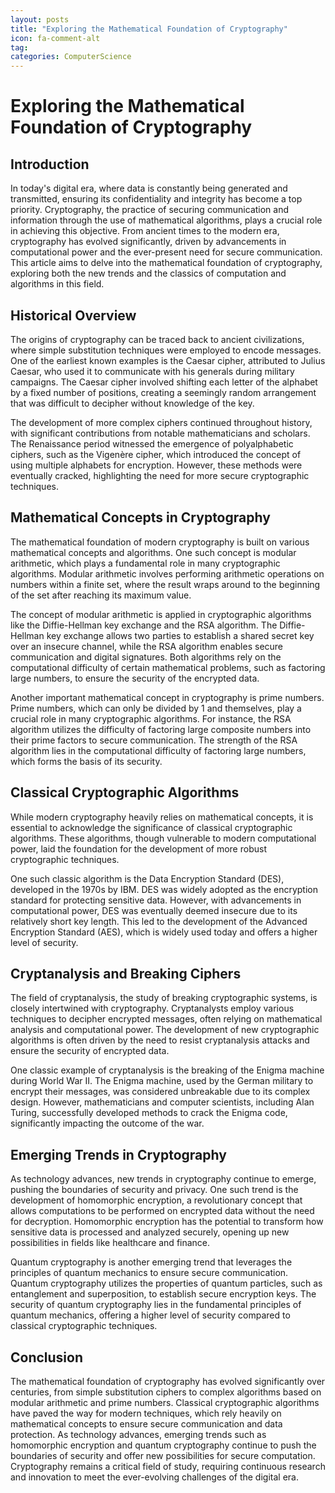 ```yaml
---
layout: posts
title: "Exploring the Mathematical Foundation of Cryptography"
icon: fa-comment-alt
tag:      
categories: ComputerScience
---
```



# Exploring the Mathematical Foundation of Cryptography

## Introduction

In today's digital era, where data is constantly being generated and transmitted, ensuring its confidentiality and integrity has become a top priority. Cryptography, the practice of securing communication and information through the use of mathematical algorithms, plays a crucial role in achieving this objective. From ancient times to the modern era, cryptography has evolved significantly, driven by advancements in computational power and the ever-present need for secure communication. This article aims to delve into the mathematical foundation of cryptography, exploring both the new trends and the classics of computation and algorithms in this field.

## Historical Overview

The origins of cryptography can be traced back to ancient civilizations, where simple substitution techniques were employed to encode messages. One of the earliest known examples is the Caesar cipher, attributed to Julius Caesar, who used it to communicate with his generals during military campaigns. The Caesar cipher involved shifting each letter of the alphabet by a fixed number of positions, creating a seemingly random arrangement that was difficult to decipher without knowledge of the key.

The development of more complex ciphers continued throughout history, with significant contributions from notable mathematicians and scholars. The Renaissance period witnessed the emergence of polyalphabetic ciphers, such as the Vigenère cipher, which introduced the concept of using multiple alphabets for encryption. However, these methods were eventually cracked, highlighting the need for more secure cryptographic techniques.

## Mathematical Concepts in Cryptography

The mathematical foundation of modern cryptography is built on various mathematical concepts and algorithms. One such concept is modular arithmetic, which plays a fundamental role in many cryptographic algorithms. Modular arithmetic involves performing arithmetic operations on numbers within a finite set, where the result wraps around to the beginning of the set after reaching its maximum value.

The concept of modular arithmetic is applied in cryptographic algorithms like the Diffie-Hellman key exchange and the RSA algorithm. The Diffie-Hellman key exchange allows two parties to establish a shared secret key over an insecure channel, while the RSA algorithm enables secure communication and digital signatures. Both algorithms rely on the computational difficulty of certain mathematical problems, such as factoring large numbers, to ensure the security of the encrypted data.

Another important mathematical concept in cryptography is prime numbers. Prime numbers, which can only be divided by 1 and themselves, play a crucial role in many cryptographic algorithms. For instance, the RSA algorithm utilizes the difficulty of factoring large composite numbers into their prime factors to secure communication. The strength of the RSA algorithm lies in the computational difficulty of factoring large numbers, which forms the basis of its security.

## Classical Cryptographic Algorithms

While modern cryptography heavily relies on mathematical concepts, it is essential to acknowledge the significance of classical cryptographic algorithms. These algorithms, though vulnerable to modern computational power, laid the foundation for the development of more robust cryptographic techniques.

One such classic algorithm is the Data Encryption Standard (DES), developed in the 1970s by IBM. DES was widely adopted as the encryption standard for protecting sensitive data. However, with advancements in computational power, DES was eventually deemed insecure due to its relatively short key length. This led to the development of the Advanced Encryption Standard (AES), which is widely used today and offers a higher level of security.

## Cryptanalysis and Breaking Ciphers

The field of cryptanalysis, the study of breaking cryptographic systems, is closely intertwined with cryptography. Cryptanalysts employ various techniques to decipher encrypted messages, often relying on mathematical analysis and computational power. The development of new cryptographic algorithms is often driven by the need to resist cryptanalysis attacks and ensure the security of encrypted data.

One classic example of cryptanalysis is the breaking of the Enigma machine during World War II. The Enigma machine, used by the German military to encrypt their messages, was considered unbreakable due to its complex design. However, mathematicians and computer scientists, including Alan Turing, successfully developed methods to crack the Enigma code, significantly impacting the outcome of the war.

## Emerging Trends in Cryptography

As technology advances, new trends in cryptography continue to emerge, pushing the boundaries of security and privacy. One such trend is the development of homomorphic encryption, a revolutionary concept that allows computations to be performed on encrypted data without the need for decryption. Homomorphic encryption has the potential to transform how sensitive data is processed and analyzed securely, opening up new possibilities in fields like healthcare and finance.

Quantum cryptography is another emerging trend that leverages the principles of quantum mechanics to ensure secure communication. Quantum cryptography utilizes the properties of quantum particles, such as entanglement and superposition, to establish secure encryption keys. The security of quantum cryptography lies in the fundamental principles of quantum mechanics, offering a higher level of security compared to classical cryptographic techniques.

## Conclusion

The mathematical foundation of cryptography has evolved significantly over centuries, from simple substitution ciphers to complex algorithms based on modular arithmetic and prime numbers. Classical cryptographic algorithms have paved the way for modern techniques, which rely heavily on mathematical concepts to ensure secure communication and data protection. As technology advances, emerging trends such as homomorphic encryption and quantum cryptography continue to push the boundaries of security and offer new possibilities for secure computation. Cryptography remains a critical field of study, requiring continuous research and innovation to meet the ever-evolving challenges of the digital era.